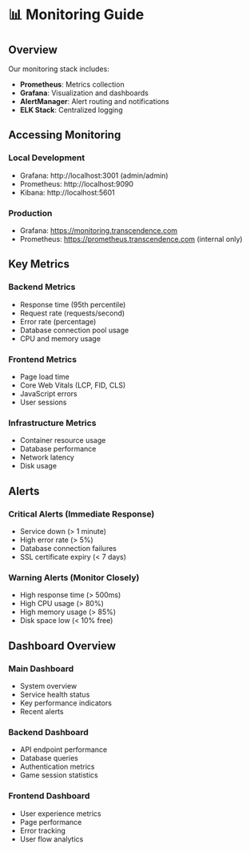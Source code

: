 # 📊 Monitoring Guide

## Overview

Our monitoring stack includes:
- **Prometheus**: Metrics collection
- **Grafana**: Visualization and dashboards
- **AlertManager**: Alert routing and notifications
- **ELK Stack**: Centralized logging

## Accessing Monitoring

### Local Development
- Grafana: http://localhost:3001 (admin/admin)
- Prometheus: http://localhost:9090
- Kibana: http://localhost:5601

### Production
- Grafana: https://monitoring.transcendence.com
- Prometheus: https://prometheus.transcendence.com (internal only)

## Key Metrics

### Backend Metrics
- Response time (95th percentile)
- Request rate (requests/second)
- Error rate (percentage)
- Database connection pool usage
- CPU and memory usage

### Frontend Metrics
- Page load time
- Core Web Vitals (LCP, FID, CLS)
- JavaScript errors
- User sessions

### Infrastructure Metrics
- Container resource usage
- Database performance
- Network latency
- Disk usage

## Alerts

### Critical Alerts (Immediate Response)
- Service down (> 1 minute)
- High error rate (> 5%)
- Database connection failures
- SSL certificate expiry (< 7 days)

### Warning Alerts (Monitor Closely)
- High response time (> 500ms)
- High CPU usage (> 80%)
- High memory usage (> 85%)
- Disk space low (< 10% free)

## Dashboard Overview

### Main Dashboard
- System overview
- Service health status
- Key performance indicators
- Recent alerts

### Backend Dashboard
- API endpoint performance
- Database queries
- Authentication metrics
- Game session statistics

### Frontend Dashboard
- User experience metrics
- Page performance
- Error tracking
- User flow analytics

